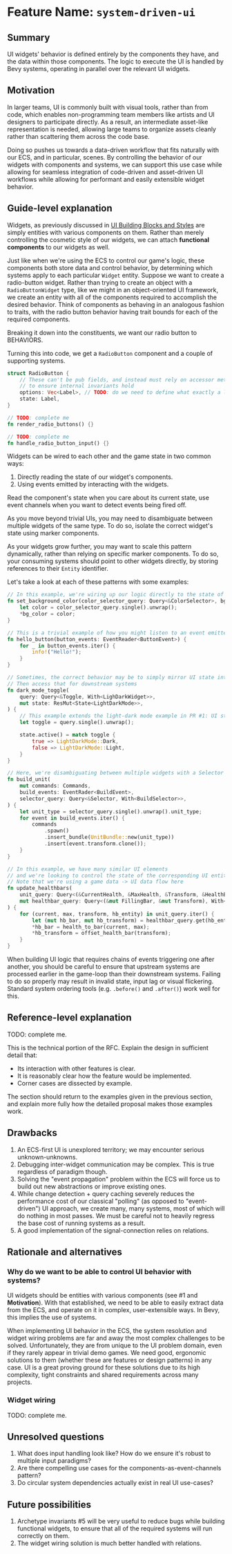 # Feature Name: `system-driven-ui`

## Summary

UI widgets' behavior is defined entirely by the components they have, and the data within those components.
The logic to execute the UI is handled by Bevy systems, operating in parallel over the relevant UI widgets.

## Motivation

In larger teams, UI is commonly built with visual tools, rather than from code, which enables non-programming team members like artists and UI designers to participate directly.
As a result, an intermediate asset-like representation is needed, allowing large teams to organize assets cleanly rather than scattering them across the code base.

Doing so pushes us towards a data-driven workflow that fits naturally with our ECS, and in particular, scenes.
By controlling the behavior of our widgets with components and systems, we can support this use case while allowing for seamless integration of code-driven and asset-driven UI workflows while allowing for performant and easily extensible widget behavior.

## Guide-level explanation

Widgets, as previously discussed in [UI Building Blocks and Styles](https://github.com/bevyengine/rfcs/pull/1) are simply entities with various components on them.
Rather than merely controlling the cosmetic style of our widgets, we can attach **functional components** to our widgets as well.

Just like when we're using the ECS to control our game's logic, these components both store data and control behavior, by determining which systems apply to each particular `Widget` entity.
Suppose we want to create a radio-button widget.
Rather than trying to create an object with a `RadioButtonWidget` type, like we might in an object-oriented UI framework,
we create an entity with all of the components required to accomplish the desired behavior.
Think of components as behaving in an analogous fashion to traits, with the radio button behavior having trait bounds for each of the required components.

Breaking it down into the constituents, we want our radio button to BEHAVIORS.

Turning this into code, we get a `RadioButton` component and a couple of supporting systems.

```rust
struct RadioButton {
    // These can't be pub fields, and instead must rely on accessor methods
    // to ensure internal invariants hold
    options: Vec<Label>, // TODO: do we need to define what exactly a label would look like here?
    state: Label,
}

// TODO: complete me
fn render_radio_buttons() {}

// TODO: complete me
fn handle_radio_button_input() {}
```

Widgets can be wired to each other and the game state in two common ways:

1. Directly reading the state of our widget's components.
2. Using events emitted by interacting with the widgets. 

Read the component's state when you care about its current state, use event channels when you want to detect events being fired off.

As you move beyond trivial UIs, you may need to disambiguate between multiple widgets of the same type.
To do so, isolate the correct widget's state using marker components.

As your widgets grow further, you may want to scale this pattern dynamically, rather than relying on specific marker components.
To do so, your consuming systems should point to other widgets directly, by storing references to their `Entity` identifier.

Let's take a look at each of these patterns with some examples:

```rust
// In this example, we're wiring up our logic directly to the state of our singleton widget
fn set_background_color(color_selector_query: Query<&ColorSelector>, bg_color: ResMut<ClearColor>) {
    let color = color_selector_query.single().unwrap();
    *bg_color = color;
}

// This is a trivial example of how you might listen to an event emitted by a widget's interactions
fn hello_button(button_events: EventReader<ButtonEvent>) {
    for _ in button_events.iter() {
        info!("Hello!");
    }
}

// Sometimes, the correct behavior may be to simply mirror UI state into a resource
// Then access that for downstream systems
fn dark_mode_toggle(
    query: Query<&Toggle, With<LighDarkWidget>>,
    mut state: ResMut<State<LightDarkMode>>,
) {
    // This example extends the light-dark mode example in PR #1: UI styling
    let toggle = query.single().unwrap();

    state.active() = match toggle {
        true => LightDarkMode::Dark,
        false => LightDarkMode::Light,
    }
}

// Here, we're disambiguating between multiple widgets with a Selector by using a marker component
fn build_unit(
    mut commands: Commands,
    build_events: EventRader<BuildEvent>,
    selector_query: Query<&Selector, With<BuildSelector>>,
) {
    let unit_type = selector_query.single().unwrap().unit_type;
    for event in build_events.iter() {
        commands
            .spawn()
            .insert_bundle(UnitBundle::new(unit_type))
            .insert(event.transform.clone());
    }
}

// In this example, we have many similar UI elements
// and we're looking to control the state of the corresponding UI entity
// Note that we're using a game data -> UI data flow here
fn update_healthbars(
    unit_query: Query<(&CurrentHealth, &MaxHealth, &Transform, &HealthBarEntity), Without<Widget>>,
    mut healthbar_query: Query<(&mut FillingBar, &mut Transform), With<Widget>>,
) {
    for (current, max, transform, hb_entity) in unit_query.iter() {
        let (mut hb_bar, mut hb_transform) = healthbar_query.get(hb_entity).unwrap();
        *hb_bar = health_to_bar(current, max);
        *hb_transform = offset_health_bar(transform);
    }
}
```

When building UI logic that requires chains of events triggering one after another, you should be careful to ensure that upstream systems are processed earlier in the game-loop than their downstream systems.
Failing to do so properly may result in invalid state, input lag or visual flickering.
Standard system ordering tools (e.g. `.before()` and `.after()`) work well for this.

## Reference-level explanation

TODO: complete me.

This is the technical portion of the RFC. Explain the design in sufficient detail that:

- Its interaction with other features is clear.
- It is reasonably clear how the feature would be implemented.
- Corner cases are dissected by example.

The section should return to the examples given in the previous section, and explain more fully how the detailed proposal makes those examples work.

## Drawbacks

1. An ECS-first UI is unexplored territory; we may encounter serious unknown-unknowns.
2. Debugging inter-widget communication may be complex. This is true regardless of paradigm though.
3. Solving the "event propagation" problem within the ECS will force us to build out new abstractions or improve existing ones.
4. While change detection + query caching severely reduces the performance cost of our classical "polling" (as opposed to "event-driven") UI approach, we create many, many systems, most of which will do nothing in most passes. We must be careful not to heavily regress the base cost of running systems as a result.
5. A good implementation of the signal-connection relies on relations.

## Rationale and alternatives

### Why do we want to be able to control UI behavior with systems?

UI widgets should be entities with various components (see #1 and **Motivation**).
With that established, we need to be able to easily extract data from the ECS, and operate on it in complex, user-extensible ways.
In Bevy, this implies the use of systems.

When implementing UI behavior in the ECS, the system resolution and widget wiring problems are far and away the most complex challenges to be solved.
Unfortunately, they are from unique to the UI problem domain, even if they rarely appear in trivial demo games.
We need good, ergonomic solutions to them (whether these are features or design patterns) in any case.
UI is a great proving ground for these solutions due to its high complexity, tight constraints and shared requirements across many projects.

### Widget wiring

TODO: complete me.

## Unresolved questions

1. What does input handling look like? How do we ensure it's robust to multiple input paradigms?
2. Are there compelling use cases for the components-as-event-channels pattern?
3. Do circular system dependencies actually exist in real UI use-cases?

## Future possibilities

1. Archetype invariants #5 will be very useful to reduce bugs while building functional widgets, to ensure that all of the required systems will run correctly on them.
2. The widget wiring solution is much better handled with relations.
